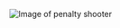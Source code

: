 ![Image of penalty shooter](https://github.com/marcelsawicki/Practice/blob/master/TypeScript/penalty-shooter/background.png)  